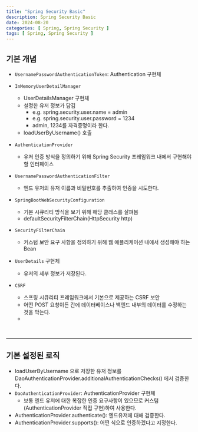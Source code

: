 ```yaml
---
title: "Spring Security Basic"
description: Spring Security Basic
date: 2024-08-20
categories: [ Spring, Spring Security ]
tags: [ Spring, Spring Security ]
---
```


## 기본 개념

- `UsernamePasswordAuthenticationToken`: Authentication 구현체
  
- `InMemoryUserDetailManager`
  - UserDetailsManager 구현체
  - 설정한 유저 정보가 담김
    - e.g. spring.security.user.name = admin
    - e.g. spring.security.user.password = 1234
    - admin, 1234를 자격증명이라 한다. 
  - loadUserByUsername() 호출
  
- `AuthenticationProvider`
  - 유저 인증 방식을 정의하기 위해 Spring Security 프레임워크 내에서 구현해야 할 인터페이스
  
- `UsernamePasswordAuthenticationFilter`
  - 엔드 유저의 유저 이름과 비밀번호를 추출하여 인증을 시도한다.
  
- `SpringBootWebSecurityConfiguration`
  - 기본 시큐리티 방식을 보기 위해 해당 클래스를 살펴봄
  - defaultSecurityFilterChain(HttpSecurity http)
  
- `SecurityFilterChain`
  - 커스텀 보안 요구 사항을 정의하기 위해 웹 애플리케이션 내에서 생성해야 하는 Bean
  
- `UserDetails` 구현체
  - 유저의 세부 정보가 저장된다. 
  
- `CSRF`
  - 스프링 시큐리티 프레임워크에서 기본으로 제공하는 CSRF 보안
  - 어떤 POST 요청이든 간에 데이터베이스나 백엔드 내부의 데이터를 수정하는 것을 막는다. 
  - 

<br/>
<hr/>

## 기본 설정된 로직

- loadUserByUsername 으로 저장한 유저 정보를 DaoAuthenticationProvider.additionalAuthenticationChecks() 에서 검증한다. 
- `DaoAuthenticationProvider`: AuthenticationProvider 구현체
  - 보통 엔드 유저에 대한 복잡한 인증 요구사항이 있으므로 커스텀(AuthenticationProvider 직접 구현)하여 사용한다. 
- AuthenticationProvider.authenticate(): 엔드유저에 대해 검증한다. 
- AuthenticationProvider.supports(): 어떤 식으로 인증하겠다고 지정한다. 


